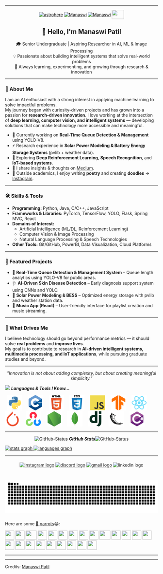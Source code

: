 
<hr>
<p align="center">
<a href="https://www.linkedin.com/in/manaswipatil11/" target="blank"><img align="center" src="https://cdn.jsdelivr.net/npm/simple-icons@3.0.1/icons/linkedin.svg" alt="astrohere" height="30" width="40"></a>
<a href="https://www.instagram.com/manaswipatil11/" target="blank"><img align="center" src="https://cdn.jsdelivr.net/npm/simple-icons@3.0.1/icons/instagram.svg" alt="Manaswi" height="30" width="40"></a>
<a href="https://www.hackerrank.com/manaswipatil0306" target="blank"><img align="center" src="https://cdn.jsdelivr.net/npm/simple-icons@3.0.1/icons/hackerrank.svg" alt="Manaswi" height="30" width="40"></a>
<a href="mailto: pmanaswi144@gmail.com"><img align="center" src="https://simpleicons.org/icons/gmail.svg" height="30" width="40"></a>
</p>
<h2 align="center">👋 Hello, I'm Manaswi Patil</h2>
<p align="center">
  🎓 Senior Undergraduate | Aspiring Researcher in AI, ML & Image Processing <br>
  💡 Passionate about building intelligent systems that solve real-world problems <br>
  🚀 Always learning, experimenting, and growing through research & innovation
</p>

---

### 🌟 About Me  
I am an AI enthusiast with a strong interest in applying machine learning to solve impactful problems.  
My journey began with curiosity-driven projects and has grown into a passion for **research-driven innovation**. I love working at the intersection of **deep learning, computer vision, and intelligent systems** — developing solutions that can make technology more accessible and meaningful.  

- 🔬 Currently working on **Real-Time Queue Detection & Management** using YOLO-V8.  
- ⚡ Research experience in **Solar Power Modeling & Battery Energy Storage Systems** (pvlib + weather data).  
- 🤖 Exploring **Deep Reinforcement Learning**, **Speech Recognition**, and **IoT-based systems**.  
- 📝 I share insights & thoughts on [Medium](https://medium.com/@patilmanaswi1106).  
- 🎨 Outside academics, I enjoy writing **poetry** and creating **doodles** → [Instagram](https://www.instagram.com/manaswipatil11/).  

---

### 🛠️ Skills & Tools  
- **Programming:** Python, Java, C/C++, JavaScript  
- **Frameworks & Libraries:** PyTorch, TensorFlow, YOLO, Flask, Spring MVC, React  
- **Domains of Interest:**  
  - Artificial Intelligence (ML/DL, Reinforcement Learning)  
  - Computer Vision & Image Processing  
  - Natural Language Processing & Speech Technologies  
- **Other Tools:** Git/GitHub, PowerBI, Data Visualization, Cloud Platforms  

---

### 📌 Featured Projects  
- 🧠 **Real-Time Queue Detection & Management System** – Queue length analytics using YOLO-V8 for public areas.  
- 🩺 **AI-Driven Skin Disease Detection** – Early diagnosis support system using CNNs and YOLO.  
- 🔋 **Solar Power Modeling & BESS** – Optimized energy storage with pvlib and weather station data.    
- 🎵 **Music App (React)** – User-friendly interface for playlist creation and music streaming.  

---

### 🌱 What Drives Me  
I believe technology should go beyond performance metrics — it should solve **real problems** and **improve lives**.  
My goal is to contribute to research in **AI-driven intelligent systems, multimedia processing, and IoT applications**, while pursuing graduate studies and beyond.  

---

<p align="center">
  <em>"Innovation is not about adding complexity, but about creating meaningful simplicity."</em>
</p>

<p><img src="https://media.giphy.com/media/ObNTw8Uzwy6KQ/giphy.gif" width="30px">&nbsp;<em><strong>Languages &amp; Tools I Know…</strong></em></p>
<p align="left">
</p><p><code> <img height="50" src="https://raw.githubusercontent.com/devicons/devicon/master/icons/python/python-original.svg"> </code>
<code> <img height="50" src="https://raw.githubusercontent.com/devicons/devicon/master/icons/cplusplus/cplusplus-original.svg"> </code>
<code> <img height="50" src="https://raw.githubusercontent.com/devicons/devicon/master/icons/html5/html5-original-wordmark.svg"> </code>
<code> <img height="50" src="https://raw.githubusercontent.com/devicons/devicon/master/icons/css3/css3-original-wordmark.svg"> </code>
<code> <img height="50" src="https://raw.githubusercontent.com/devicons/devicon/master/icons/javascript/javascript-original.svg"> </code>
<code> <img height="50" src="https://raw.githubusercontent.com/devicons/devicon/master/icons/tensorflow/tensorflow-original.svg"> </code>
<code> <img height="50" src="https://raw.githubusercontent.com/devicons/devicon/master/icons/react/react-original.svg"> </code>
<code> <img height="50" src="https://raw.githubusercontent.com/devicons/devicon/master/icons/pytorch/pytorch-original.svg"> </code>  
<code> <img height="50" src="https://raw.githubusercontent.com/devicons/devicon/master/icons/opencv/opencv-original.svg"> </code>
<code> <img height="50" src="https://raw.githubusercontent.com/devicons/devicon/master/icons/nodejs/nodejs-original.svg"> </code>
<code> <img height="50" src="https://raw.githubusercontent.com/devicons/devicon/master/icons/mongodb/mongodb-original.svg"> </code>
<code> <img height="50" src="https://raw.githubusercontent.com/devicons/devicon/master/icons/django/django-plain.svg"> </code>
<code> <img height="50" src="https://raw.githubusercontent.com/devicons/devicon/master/icons/flask/flask-original.svg"> </code>
<code> <img height="50" src="https://raw.githubusercontent.com/devicons/devicon/master/icons/csharp/csharp-original.svg"> </code>
</p>
  <hr>
  <p align="center">
 <img src="https://media.giphy.com/media/8UHRm5oY4k4FDxq5QG/giphy.gif" width="30px" alt="GitHub-Status">&nbsp;<i><b>GitHub Stats</b></i><img src="https://media.giphy.com/media/8UHRm5oY4k4FDxq5QG/giphy.gif" width="30px" alt="GitHub-Status"></p>
<p><a href="https://github.com/manaswipatil11">
  <img src="https://github-readme-stats.vercel.app/api?username=manaswipatil11&hide_title=false&hide_rank=false&show_icons=true&include_all_commits=true&count_private=true&disable_animations=false&theme=dracula&locale=en&hide_border=false" height="150" alt="stats graph"  />
</a>
<a href="https://github.com/manaswipatil11"> <img src="https://github-readme-stats.vercel.app/api/top-langs?username=manaswipatil11&locale=en&hide_title=false&layout=compact&card_width=320&langs_count=5&theme=dracula&hide_border=false" height="150" alt="languages graph"  />
</a></p>
<hr>


###

<div align="center">
  <a href="https://www.instagram.com/manaswipatil11/?hl=en"><img src="https://img.shields.io/static/v1?message=Instagram&logo=instagram&label=&color=E4405F&logoColor=white&labelColor=&style=for-the-badge" height="35" alt="instagram logo"  /></a>
  <a href=""><img src="https://img.shields.io/static/v1?message=Discord&logo=discord&label=&color=7289DA&logoColor=white&labelColor=&style=for-the-badge" height="35" alt="discord logo"  /></a>
 <a href="pmanaswi144@gmail.com"> <img src="https://img.shields.io/static/v1?message=Gmail&logo=gmail&label=&color=D14836&logoColor=white&labelColor=&style=for-the-badge" height="35" alt="gmail logo"  /></a>
  <img src="https://img.shields.io/static/v1?message=LinkedIn&logo=linkedin&label=&color=0077B5&logoColor=white&labelColor=&style=for-the-badge" height="35" alt="linkedin logo"  />
</div>

###

<br clear="both">

<img src="https://raw.githubusercontent.com/manaswipatil11/manaswipatil11/output/snake.svg" alt="Snake animation" />

###
<p>Here are some <a href="https://cultofthepartyparrot.com">🦜 parrots</a>😂:</p>
<div>
    <img src="https://cultofthepartyparrot.com/parrots/hd/githubparrot.gif" width="30" height="30">
    <img src="https://cultofthepartyparrot.com/flags/hd/indiaparrot.gif" width="30" height="30">
    <img src="https://cultofthepartyparrot.com/parrots/asyncparrot.gif" width="36" height="30">
    <img src="https://cultofthepartyparrot.com/parrots/hd/60fpsparrot.gif" width="30" height="30">
    <img src="https://cultofthepartyparrot.com/parrots/hd/jumpingparrot.gif" width="30" height="30">
    <img src="https://cultofthepartyparrot.com/parrots/hd/opensourceparrot.gif" width="30" height="30">
    <img src="https://cultofthepartyparrot.com/parrots/hd/dealwithitnowparrot.gif" width="30" height="30">
    <img src="https://cultofthepartyparrot.com/parrots/hd/hypnoparrotlight.gif" width="30" height="30">
    <img src="https://cultofthepartyparrot.com/parrots/databaseparrot.gif" width="30" height="30">
    <img src="https://cultofthepartyparrot.com/parrots/fixparrot.gif" width="36" height="30">
    <img src="https://cultofthepartyparrot.com/parrots/hd/laptop_parrot.gif" width="30" height="30">
    <img src="https://cultofthepartyparrot.com/parrots/hd/spinningparrot.gif" width="30" height="30">
    <img src="https://cultofthepartyparrot.com/parrots/hd/levitationparrot.gif" width="30" height="30">
    <img src="https://cultofthepartyparrot.com/parrots/hd/meldparrot.gif" width="30" height="30">
    <img src="https://cultofthepartyparrot.com/parrots/slomoparrot.gif" width="30" height="30">
    <img src="https://cultofthepartyparrot.com/parrots/hd/moonwalkingparrot.gif" width="30" height="30">
    <img src="https://cultofthepartyparrot.com/parrots/hd/stableparrot.gif" width="30" height="30">
    <img src="https://cultofthepartyparrot.com/parrots/hd/scienceparrot.gif" width="30" height="30">
    <img src="https://cultofthepartyparrot.com/parrots/hd/pirateparrot.gif" width="30" height="30">
    <img src="https://cultofthepartyparrot.com/parrots/hd/footballparrot.gif" width="30" height="30">
    <img src="https://cultofthepartyparrot.com/parrots/hd/illuminatiparrot.gif" width="30" height="30">
    <img src="https://cultofthepartyparrot.com/parrots/hd/hypnoparrotdark.gif" width="30" height="30">
    <img src="https://cultofthepartyparrot.com/parrots/hd/mustacheparrot.gif" width="30" height="30">
</div>
<hr>
<hr>
<p>Credits: <a href="https://github.com/manaswipatil11">Manaswi Patil</a></p> 
